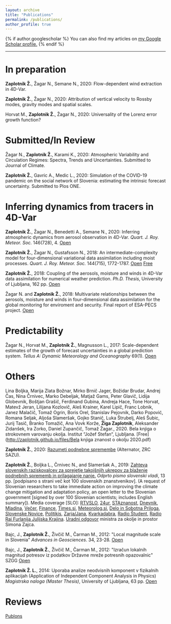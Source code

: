 ```yaml
---
layout: archive
title: "Publications"
permalink: /publications/
author_profile: true
---
```


{% if author.googlescholar %}
  You can also find my articles on <u><a href="{{author.googlescholar}}">my Google Scholar profile</a>.</u>
{% endif %}

---


In preparation
======

<b>Zaplotnik Ž.</b>, Žagar N., Semane N., 2020: Flow-dependent wind extraction in 4D-Var.

<b>Zaplotnik Ž.</b>, Žagar N., 2020: Attribution of vertical velocity to Rossby modes, gravity modes and spatial scales.

Horvat M., <b>Zaplotnik Ž.</b>, Žagar N., 2020: Universality of the Lorenz error growth function?


Submitted/In Review
======

Žagar N., <b>Zaplotnik Ž.</b>, Karami K., 2020: Atmospheric Variability and Circulation Regimes: Spectra, Trends and Uncertainties. Submitted to Journal of Climate.

<b>Zaplotnik Ž.</b>, Gavric A., Medic L., 2020: Simulation of the COVID-19 pandemic on the social network
of Slovenia: estimating the intrinsic forecast uncertainty. Submitted to Plos ONE.

Inferring dynamics from tracers in 4D-Var
======

<b>Zaplotnik Ž.</b>, Žagar N., Benedetti A., Semane N., 2020: Inferring atmospheric dynamics from aerosol observation in 4D-Var. <i>Quart. J. Roy. Meteor. Soc.</i> 146(728), 4. [Open](https://rmets.onlinelibrary.wiley.com/doi/abs/10.1002/qj.3743)

<b>Zaplotnik Ž.</b>, Žagar N., Gustafsson N., 2018: An intermediate-complexity model for four-dimensional variational data assimilation including moist processes. <i>Quart. J. Roy. Meteor. Soc.</i> 144(715), 1772-1787. [Open](https://rmets.onlinelibrary.wiley.com/doi/10.1002/qj.3338)  [Free](https://repozitorij.uni-lj.si/Dokument.php?id=116382&lang=slv)

<b>Zaplotnik Ž.</b>, 2018: Coupling of the aerosols, moisture and winds in 4D-Var data assimilation for numerical weather prediction. <i>Ph.D. Thesis</i>, University of Ljubljana, 162 pp. [Open](https://repozitorij.uni-lj.si/Dokument.php?id=114883&lang=slv)

Žagar N. and <b>Zaplotnik Ž.</b>, 2018: Multivariate relationships between the aerosols, moisture and winds in four-dimensional data assimilation for the global monitoring for enviroment and security. Final report of ESA-PECS project. [Open](https://www.fmf.uni-lj.si/~zagarn/downloads/FinalReport_Contract_no_4000106730.pdf)

Predictability
======

Žagar N., Horvat M., <b>Zaplotnik Ž.</b>, Magnusson L., 2017: Scale-dependent estimates of the growth of forecast uncertainties in a global prediction system. <i>Tellus A: Dynamic Meteorology and Oceanography</i> 69(1). [Open](https://www.tandfonline.com/doi/full/10.1080/16000870.2017.1287492)

Others
======
Lina Boljka, Marija Zlata Božnar, Mirko Brnič Jager, Božidar Brudar, Andrej Čas, Nina Črnivec,
Marko Debeljak, Matjaž Gams, Peter Glavič, Lidija Globevnik, Boštjan Grašič, Ferdinand Gubina,
Andreja Hace, Tone Horvat, Matevž Jeran, Lilijana Kozlovič, Aleš Krainer, Karel Lipič, Franc
Lobnik, Janez Malačič, Tomaž Ogrin, Boris Orel, Stanislav Pejovnik, Darko Popović, Romana
Seljak, Aljoša Slameršak, Gojko Stanič, Luka Štrubelj, Aleš Šubic, Jurij Tasič, Branko Tomažič, Ana
Vovk Korže, <b>Žiga Zaplotnik</b>, Aleksander Zidanšek, Ira Zorko, Daniel Zupančič, Tomaž Žagar., 2020. Bela knjiga o strokovnem varovanju okolja. Institut “Jožef Stefan“, Ljubljana.  [Free](http://zaplotnik.github.io/files/Bela knjiga znanost o okolju 2020.pdf)

<b>Zaplotnik Ž.</b>, 2020: [Razumeti podnebne spremembe](https://www.alternator.science/sl/daljse/razumeti-podnebne-spremembe/) (Alternator, ZRC SAZU).  

<b>Zaplotnik Ž.</b>, Boljka L., Črnivec N., and Slameršak A., 2019: <a href="https://nextcloud.fmf.uni-lj.si/s/4M4JaMeXM8dKWtr">Zahteva slovenskih raziskovalcev za sprejetje takojšnjih ukrepov za blaženje podnebnih sprememb in prilagajanje nanje.</a> <i>Odprto pismo slovenski vladi</i>, 13 pp. [podpisano s strani več kot 100 slovenskih znanstvenikov]. (A request of Slovenian researchers to take immediate action on improving the climate change mitigation and adaptation policy, an open letter to the Slovenian government [signed by over 100 Slovenian scientists; includes English summary]). Media coverage [SLO]: <a href="https://www.rtvslo.si/okolje/novice/znanstveniki-slovenija-ne-kaze-pripravljenosti-da-bi-se-na-podnebne-spremembe-odlocno-odzvala/504612">RTVSLO</a>, <a href="https://www.24ur.com/novice/slovenija/razocarani-slovenski-znanstveniki-politiki-se-ne-zavedajo-resnosti-problema.html">24ur</a>, <a href="http://znanost.sta.si/2696264/slovenski-raziskovalci-pozivajo-k-odlocnemu-ukrepanju-za-blazenje-podnebnih-sprememb">STAznanost</a>, <a href="https://www.dnevnik.si/1042913601/slovenija/slovenski-raziskovalci-pozivajo-k-odlocnemu-ukrepanju-za-blazenje-podnebnih-sprememb">Dnevnik</a>, <a href="https://www.mladina.si/194097/slovenski-znanstveniki-o-podnebnih-spremembah-nasa-moralna-in-eticna-dolznost-je-pozvati-k-ukrepanj/">Mladina</a>, <a href="https://www.vecer.com/znanstveniki-pozivajo-vlado-drzavni-zbor-in-drzavni-svet-ukrepajte-10089051">Večer</a>, <a href="https://oe.finance.si/8954794">Finance</a>, <a href="http://www.times.si/gospodarstvo/slovenski-raziskovalci-vlada-naj-vkljuci-podnebno-problematiko-v-obvezen-solski-program--8eab3057b4f399f34eedc14a0423913804034be6.html">Times.si</a>, <a href="http://meteorolog.si/index.php/2019/11/11/podnebne-spremembe-odprto-pismo/">Meteorolog.si</a>, <a href="https://www.delo.si/novice/okolje/slovenski-raziskovalci-pozivajo-politiko-sprejmite-bolj-ambiciozen-podnebni-nacrt-247970.html">Delo in Sobotna Priloga</a>, <a href="https://www.slovenskenovice.si/novice/slovenija/clanek/groznje-pahorju-in-sarcu-pred-slovenijo-katastrofalne-spremembe-247919">Slovenske Novice</a>, <a href="http://www.politikis.si/2019/11/slovenski-raziskovalci-pozivajo-k-odlocnemu-ukrepanju-za-blazenje-podnebnih-sprememb/">Politikis</a>, <a href="https://revijazarja.si/clanek/ljudje/5dd2bb059e1b5/smo-pozabili-ljudje-umirajo">Zarja/Jana</a>, <a href="https://www.scribd.com/document/434444707/Zahteva-slovenskih-znanstvenikov-za-sprejetje-takojšnjih-ukrepov-za-blaženje-podnebnih-sprememb-in-prilagajanje-nanje?fbclid=IwAR07Noqc0WUfEeGxoe44hf0LuPNbSMlc3NKxCK9OCj7hNXaymeyW7ozgUGg">Kvarkadabra</a>, <a href="https://radiostudent.si/znanost/zr-intervju/kako-bomo-blažili-podnebne-spremembe?fbclid=IwAR0yXgFOyVCnzybIHD0Ea98oygFN5YTUzMg9ZEgaQBNqpYC8jWG2iQRezyg">Radio Študent</a>, <a href="http://www.rai.it/dl/portali/site/articolo/ContentItem-99a019aa-ca1e-4865-b5e0-bc047ac1bab4.html">Radio Rai Furlanija Julijska Krajina</a>.
[Uradni odgovor](http://zaplotnik.github.io/files/00206BBAC913191209121909.pdf) ministra za okolje in prostor Simona Zajca.

Bajc, J., <b>Zaplotnik Ž.</b>, Živčič M., Čarman M., 2012: "Local magnitude scale in Slovenia" <i>Advances in Geosciences</i>. 34, 23-28. [Open](https://www.adv-geosci.net/34/23/2013/)

Bajc, J., <b>Zaplotnik Ž.</b>, Živčič M., Čarman M., 2012: "Izračun lokalnih magnitud potresov iz podatkov Državne mreže potresnih opazovalnic" SZGG [Open](http://fgg-web.fgg.uni-lj.si/SUGG/referati/2012/SZGG_2012_Bajc_in_drugi.pdf)

<b>Zaplotnik Ž. L.</b>, 2014: Uporaba analize neodvisnih komponent v fizikalnih aplikacijah (Application of Independent Component Analysis in Physics) <i>Magistrska naloga (Master Thesis)</i>, University of Ljubljana, 63 pp. [Open](https://repozitorij.uni-lj.si/Dokument.php?id=106242&lang=slv)

Reviews
======

[Publons](https://publons.com/researcher/3135134/ziga-zaplotnik/)
